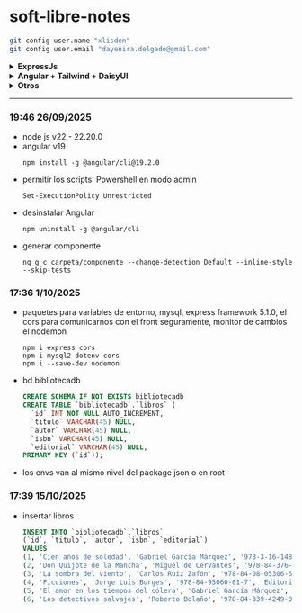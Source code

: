 # soft-libre-notes
```bash
git config user.name "xlisden"
git config user.email "dayenira.delgado@gmail.com"
```
<details>
<summary><b>ExpressJs</b></summary>
  
  ```bash
  npm i express cors dotenv mysql2
  npm i --save-dev nodemon
  ```
</details>

<details>
<summary><b>Angular + Tailwind + DaisyUI</b></summary>
  
  - https://daisyui.com/docs/install/angular/
  ```bash
  npm install daisyui@latest tailwindcss@latest @tailwindcss/postcss@latest postcss@latest --force
  ```
</details>

<details>
<summary><b>Otros</b></summary>

  - [Angular notes](https://app.capacities.io/home/2f182914-42b1-40b3-94c9-50b702c65c46)
  - [Nodejs best practices](https://github.com/goldbergyoni/nodebestpractices/blob/spanish-translation/README.spanish.md)
  - [Git/GitHub](https://xlisden.notion.site/Git-GitHub-4da26f209cc040b3a72ae09038c11bf3)

- auto close tag - jun han
- auto import - steoates
- auto rename tag - jun han
- prettier eslint - rebecca vest
</details>

---
### 19:46 26/09/2025
- node js v22 - 22.20.0
- angular v19 
  ```
  npm install -g @angular/cli@19.2.0
  ```
- permitir los scripts: 
  Powershell en modo admin
  ```
  Set-ExecutionPolicy Unrestricted
  ```
- desinstalar Angular
  ```
  npm uninstall -g @angular/cli
  ```
- generar componente
  ```
  ng g c carpeta/componente --change-detection Default --inline-style --skip-tests
  ```
### 17:36 1/10/2025
- paquetes para variables de entorno, mysql, express framework 5.1.0, el cors para comunicarnos con el front seguramente, monitor de cambios el nodemon
  ```
  npm i express cors
  npm i mysql2 dotenv cors
  npm i --save-dev nodemon
  ```
- bd bibliotecadb
  ```sql
  CREATE SCHEMA IF NOT EXISTS bibliotecadb
  CREATE TABLE `bibliotecadb`.`libros` (
    `id` INT NOT NULL AUTO_INCREMENT,
    `titulo` VARCHAR(45) NULL,
    `autor` VARCHAR(45) NULL,
    `isbn` VARCHAR(45) NULL,
    `editorial` VARCHAR(45) NULL,
  PRIMARY KEY (`id`));
  ```
- los envs van al mismo nivel del package json o en root

### 17:39 15/10/2025
- insertar libros
    ```sql
    INSERT INTO `bibliotecadb`.`libros`
    (`id`, `titulo`, `autor`, `isbn`, `editorial`)
    VALUES
    (1, 'Cien años de soledad', 'Gabriel García Márquez', '978-3-16-148410-0', 'Editorial Sudamericana'),
    (2, 'Don Quijote de la Mancha', 'Miguel de Cervantes', '978-84-376-0494-7', 'Editorial Planeta'),
    (3, 'La sombra del viento', 'Carlos Ruiz Zafón', '978-84-08-05306-6', 'Editorial Planeta'),
    (4, 'Ficciones', 'Jorge Luis Borges', '978-84-95060-01-7', 'Editorial Alianza'),
    (5, 'El amor en los tiempos del cólera', 'Gabriel García Márquez', '978-84-376-3433-3', 'Editorial Oveja Negra'),
    (6, 'Los detectives salvajes', 'Roberto Bolaño', '978-84-339-4249-0', 'Editorial Anagrama');
    ```
